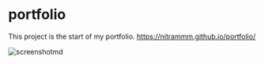 # portfolio

This project is the start of my portfolio.
https://nitrammm.github.io/portfolio/

![screenshotmd](https://user-images.githubusercontent.com/109441438/184013167-74d4d97f-d48b-4491-b226-aa3598379449.png)
